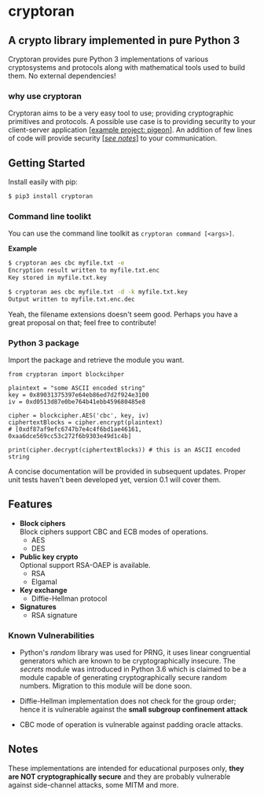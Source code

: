 # cryptoran
<h2>A crypto library implemented in pure Python 3</h2>
Cryptoran provides pure Python 3 implementations of various cryptosystems and protocols along with mathematical tools used to build them. No external dependencies!

### why use cryptoran
Cryptoran aims to be a very easy tool to use; providing cryptographic primitives and protocols. A possible use case is to providing security to your client-server application [[example project: pigeon](https://github.com/orancanoren/pigeon)]. An addition of few lines of code will provide security [[_see notes_](#notes)] to your communication.

## Getting Started

Install easily with pip:
```bash
$ pip3 install cryptoran
```

### Command line toolikt

You can use the command line toolkit as `cryptoran command [<args>]`.

__Example__
```bash
$ cryptoran aes cbc myfile.txt -e
Encryption result written to myfile.txt.enc
Key stored in myfile.txt.key

$ cryptoran aes cbc myfile.txt -d -k myfile.txt.key
Output written to myfile.txt.enc.dec
```
Yeah, the filename extensions doesn't seem good. Perhaps you have a great proposal on that; feel free to contribute!
### Python 3 package

Import the package and retrieve the module you want.

```python3
from cryptoran import blockcihper

plaintext = "some ASCII encoded string"
key = 0x89031375397e64eb86ed7d2f924e3100
iv = 0xd0513d87e0be764b41ebb459680485e8

cipher = blockcipher.AES('cbc', key, iv)
ciphertextBlocks = cipher.encrypt(plaintext)
# [0xdf87af9efc6747b7e4c4f6bd1ae46161, 0xaa6dce569cc53c272f6b9303e49d1c4b]

print(cipher.decrypt(ciphertextBlocks)) # this is an ASCII encoded string
```

A concise documentation will be provided in subsequent updates. Proper unit tests haven't been developed yet, version 0.1 will cover them.

## Features

* __Block ciphers__  
Block ciphers support CBC and ECB modes of operations.
  * AES
  * DES
* __Public key crypto__  
Optional support RSA-OAEP is available.
  * RSA
  * Elgamal
* __Key exchange__
  * Diffie-Hellman protocol
* __Signatures__
  * RSA signature

### Known Vulnerabilities

* Python's <i>random</i> library was used for PRNG, it uses linear congruential generators which are known to be cryptographically insecure. The *secrets* module was introduced in Python 3.6 which is claimed to be a module capable of generating cryptographically secure random numbers. Migration to this module will be done soon.

* Diffie-Hellman implementation does not check for the group order; hence it is vulnerable against the __small subgroup confinement attack__

* CBC mode of operation is vulnerable against padding oracle attacks.

## Notes

These implementations are intended for educational purposes only, __they are NOT cryptographically secure__ and they are probably vulnerable against side-channel attacks, some MITM and more.<br/><br/>
